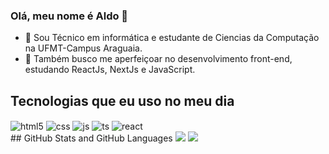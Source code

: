 ### Olá, meu nome é Aldo 👋

* 🔭 Sou Técnico em informática e estudante de Ciencias da Computação na UFMT-Campus Araguaia.
* 🧠 Também busco me aperfeiçoar no desenvolvimento front-end, estudando ReactJs, NextJs e JavaScript.


## Tecnologias que eu uso no meu dia
<div>
<img align="center" alt="html5" src="https://img.shields.io/badge/HTML5-E34F26?style=for-the-badge&logo=html5&logoColor=white" />
<img align="center" alt="css" src="https://img.shields.io/badge/CSS3-1572B6?style=for-the-badge&logo=css3&logoColor=white" />
<img align="center" alt="js" src="https://img.shields.io/badge/JavaScript-F7DF1E?style=for-the-badge&logo=javascript&logoColor=black" />
<img align="center" alt="ts" src="https://img.shields.io/badge/TypeScript-007ACC?style=for-the-badge&logo=typescript&logoColor=white" />
<img  align="center" alt="react" src="https://img.shields.io/badge/React-20232A?style=for-the-badge&logo=react&logoColor=61DAFB" />
</div>

<div>
## GitHub Stats and GitHub Languages
<img src="https://github-readme-stats.vercel.app/api?username=aldojunior990"/>
<img  src="https://github-readme-stats.vercel.app/api/top-langs/?username=aldojunior990&layout=compact" />
</div>

